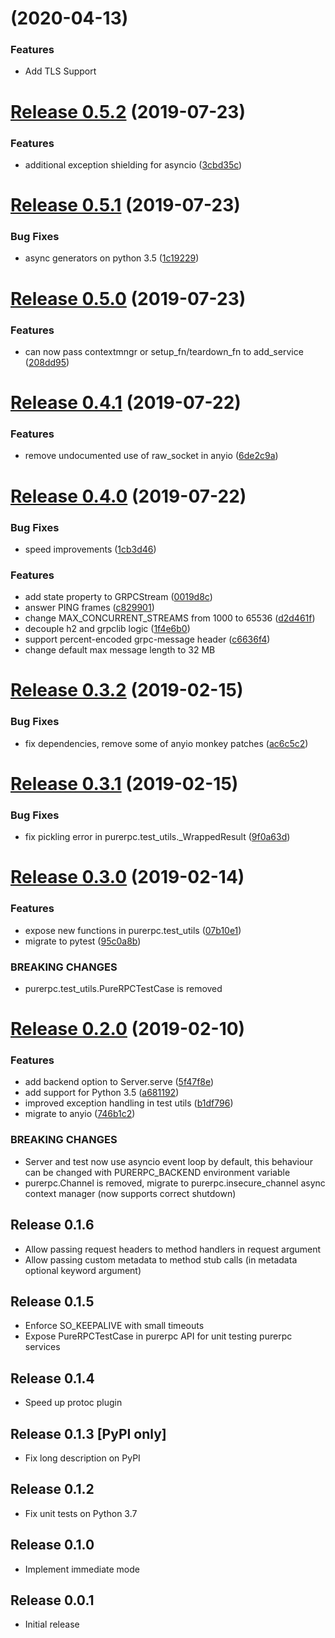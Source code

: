 # [](https://github.com/standy66/purerpc/compare/v0.6.0...v) (2020-04-13)

### Features

* Add TLS Support


# [Release 0.5.2](https://github.com/standy66/purerpc/compare/v0.5.1...v0.5.2) (2019-07-23)


### Features

* additional exception shielding for asyncio ([3cbd35c](https://github.com/standy66/purerpc/commit/3cbd35c))



# [Release 0.5.1](https://github.com/standy66/purerpc/compare/v0.5.0...v0.5.1) (2019-07-23)


### Bug Fixes

* async generators on python 3.5 ([1c19229](https://github.com/standy66/purerpc/commit/1c19229))



# [Release 0.5.0](https://github.com/standy66/purerpc/compare/v0.4.1...v0.5.0) (2019-07-23)


### Features

* can now pass contextmngr or setup_fn/teardown_fn to add_service ([208dd95](https://github.com/standy66/purerpc/commit/208dd95))



# [Release 0.4.1](https://github.com/standy66/purerpc/compare/v0.4.0...v0.4.1) (2019-07-22)


### Features

* remove undocumented use of raw_socket in anyio ([6de2c9a](https://github.com/standy66/purerpc/commit/6de2c9a))



# [Release 0.4.0](https://github.com/standy66/purerpc/compare/v0.3.2...v0.4.0) (2019-07-22)


### Bug Fixes

* speed improvements ([1cb3d46](https://github.com/standy66/purerpc/commit/1cb3d46))


### Features

* add state property to GRPCStream ([0019d8c](https://github.com/standy66/purerpc/commit/0019d8c))
* answer PING frames ([c829901](https://github.com/standy66/purerpc/commit/c829901))
* change MAX_CONCURRENT_STREAMS from 1000 to 65536 ([d2d461f](https://github.com/standy66/purerpc/commit/d2d461f))
* decouple h2 and grpclib logic ([1f4e6b0](https://github.com/standy66/purerpc/commit/1f4e6b0))
* support percent-encoded grpc-message header ([c6636f4](https://github.com/standy66/purerpc/commit/c6636f4))
* change default max message length to 32 MB


# [Release 0.3.2](https://github.com/standy66/purerpc/compare/v0.3.1...v0.3.2) (2019-02-15)


### Bug Fixes

* fix dependencies, remove some of anyio monkey patches ([ac6c5c2](https://github.com/standy66/purerpc/commit/ac6c5c2))



# [Release 0.3.1](https://github.com/standy66/purerpc/compare/v0.3.0...v0.3.1) (2019-02-15)


### Bug Fixes

* fix pickling error in purerpc.test_utils._WrappedResult ([9f0a63d](https://github.com/standy66/purerpc/commit/9f0a63d))



# [Release 0.3.0](https://github.com/standy66/purerpc/compare/v0.2.1...v0.3.0) (2019-02-14)


### Features

* expose new functions in purerpc.test_utils ([07b10e1](https://github.com/standy66/purerpc/commit/07b10e1))
* migrate to pytest ([95c0a8b](https://github.com/standy66/purerpc/commit/95c0a8b))


### BREAKING CHANGES

* purerpc.test_utils.PureRPCTestCase is removed



# [Release 0.2.0](https://github.com/standy66/purerpc/compare/v0.1.6...v0.2.0) (2019-02-10)


### Features

* add backend option to Server.serve ([5f47f8e](https://github.com/standy66/purerpc/commit/5f47f8e))
* add support for Python 3.5 ([a681192](https://github.com/standy66/purerpc/commit/a681192))
* improved exception handling in test utils ([b1df796](https://github.com/standy66/purerpc/commit/b1df796))
* migrate to anyio ([746b1c2](https://github.com/standy66/purerpc/commit/746b1c2))


### BREAKING CHANGES

* Server and test now use asyncio event loop by default,
this behaviour can be changed with PURERPC_BACKEND environment variable
* purerpc.Channel is removed, migrate to
purerpc.insecure_channel async context manager (now supports correct
shutdown)

## Release 0.1.6

* Allow passing request headers to method handlers in request argument
* Allow passing custom metadata to method stub calls (in metadata optional keyword argument)

## Release 0.1.5

* Enforce SO_KEEPALIVE with small timeouts
* Expose PureRPCTestCase in purerpc API for unit testing purerpc services

## Release 0.1.4

* Speed up protoc plugin

## Release 0.1.3 [PyPI only]

* Fix long description on PyPI

## Release 0.1.2

* Fix unit tests on Python 3.7

## Release 0.1.0

* Implement immediate mode

## Release 0.0.1

* Initial release
